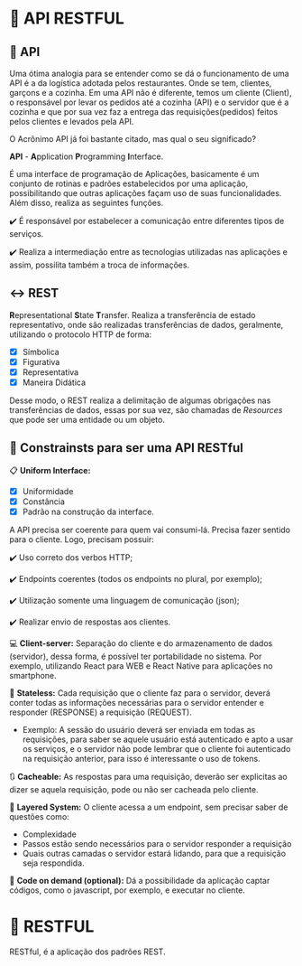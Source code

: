 # :link: API RESTFUL

## :pencil: API

Uma ótima analogia para se entender como se dá o funcionamento de uma API é a da logística adotada pelos restaurantes. Onde se tem, clientes, garçons e a cozinha. Em uma API não é diferente, temos um cliente (Client), o responsável por levar os pedidos até a cozinha (API) e o servidor que é a cozinha e que por sua vez faz a entrega das requisições(pedidos) feitos pelos clientes e levados pela API.

O Acrônimo API já foi bastante citado, mas qual o seu significado? 

**API** - **A**pplication **P**rogramming **I**nterface.

É uma interface de programação de Aplicações, basicamente é um conjunto de rotinas e padrões estabelecidos por uma aplicação, possibilitando que outras aplicações façam uso de suas funcionalidades. Além disso, realiza as seguintes funções.

:heavy_check_mark: É responsável por estabelecer a comunicação entre diferentes tipos de serviços.

:heavy_check_mark: Realiza a intermediação entre as tecnologias utilizadas nas aplicações e assim, possilita também a troca de informações.

## :left_right_arrow: REST

**R**epresentational **S**tate **T**ransfer. 
Realiza a transferência de estado representativo, onde são realizadas transferências de dados, geralmente, utilizando o protocolo HTTP de forma:

- [X] Símbolica
- [X] Figurativa
- [X] Representativa
- [X] Maneira Didática

Desse modo, o REST realiza a delimitação de algumas obrigações nas transferências de dados, essas por sua vez, são chamadas de *Resources* que pode ser uma entidade ou um objeto.

## :pushpin:	 Constrainsts para ser uma API RESTful

 :clipboard:	**Uniform Interface:** 
 - [X] Uniformidade
 - [X] Constância
 - [X] Padrão na construção da interface.

  A API precisa ser coerente para quem vai consumi-lá. Precisa fazer sentido para o cliente.
   Logo, precisam possuir: 

   :heavy_check_mark: Uso correto dos verbos HTTP; 

   :heavy_check_mark: Endpoints coerentes (todos os endpoints no plural, por exemplo);

   :heavy_check_mark: Utilização somente uma linguagem de comunicação (json); 

   :heavy_check_mark: Realizar envio de respostas aos clientes.

:computer: **Client-server:** Separação do cliente e do armazenamento de dados (servidor), dessa forma, é possível ter portabilidade no sistema.
Por exemplo, utilizando React para WEB e React Native para aplicações no smartphone.

:memo: **Stateless:** Cada requisição que o cliente faz para o servidor, deverá conter todas as informações necessárias para o servidor entender e responder (RESPONSE) a requisição (REQUEST).

  - Exemplo: A sessão do usuário deverá ser enviada em todas as requisições, para saber se aquele usuário está autenticado e apto a usar os serviços, e o servidor     não pode lembrar que o cliente foi autenticado na requisição anterior, para isso é interessante o uso de tokens.

:arrows_clockwise: **Cacheable:** As respostas para uma requisição, deverão ser explicitas ao dizer se aquela requisição, pode ou não ser cacheada pelo cliente.

:mag_right: **Layered System:** O cliente acessa a um endpoint, sem precisar saber de questões como: 

 - Complexidade
 - Passos estão sendo necessários para o servidor responder a requisição
 - Quais outras camadas o servidor estará lidando, para que a requisição seja respondida.

:wrench: **Code on demand (optional):** Dá a possibilidade da aplicação captar códigos, como o javascript, por exemplo, e executar no cliente.


# :notebook: RESTFUL

RESTful, é a aplicação dos padrões REST.






